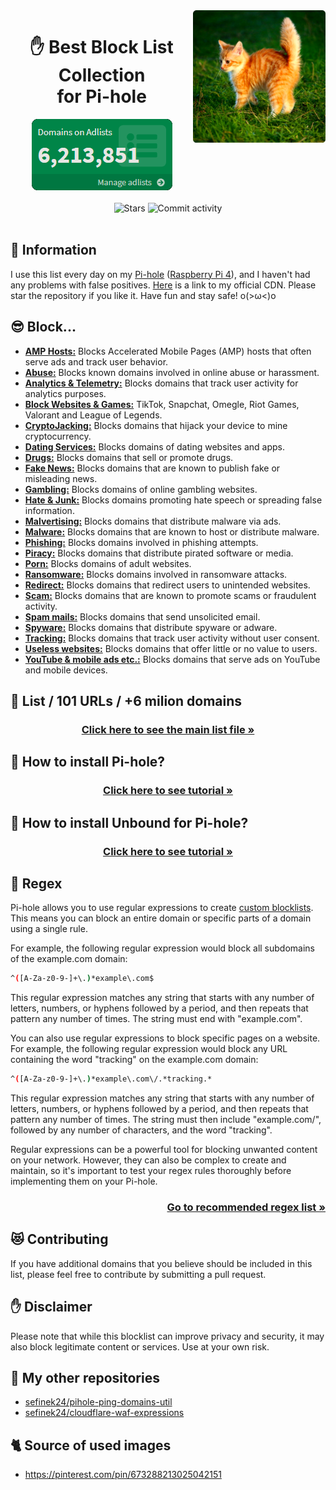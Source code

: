 <img width="42%" align="right" src="images/kitten.png" alt="Gigachad kitten">

<div align="center">
    <h1>
        ✋ Best Block List Collection<br> for Pi-hole
    </h1>
    <a href="https://raw.githubusercontent.com/sefinek24/PiHole-Blocklist-Collection/main/images/adlists.png"><img src="images/adlists.png" alt="Domains on Adlists"></a>
    <br><br>
    <img src="https://img.shields.io/github/stars/sefinek24/PiHole-Blocklist-Collection?label=STARS&style=for-the-badge" alt="Stars">
    <img src="https://img.shields.io/github/commit-activity/m/sefinek24/PiHole-Blocklist-Collection?label=COMMIT+ACTIVITY&style=for-the-badge" alt="Commit activity">
</div>
<br>

## 📝 Information
I use this list every day on my [Pi-hole](info/What%20is%20Pi-hole.md) ([Raspberry Pi 4](info/What%20is%20Raspberry%20Pi.md)), and I haven't had any problems with false positives. [Here](https://cdn.sefinek.net/resources/PiHole-Blocklist-Collection/<FileName>.txt) is a link to my official CDN. Please star the repository if you like it. Have fun and stay safe! o(>ω<)o

## 😎 Block...
- [**AMP Hosts:**](info/block/AMP%20Hosts.md) Blocks Accelerated Mobile Pages (AMP) hosts that often serve ads and track user behavior.
- [**Abuse:**](info/block/Abuse.md) Blocks known domains involved in online abuse or harassment.
- [**Analytics & Telemetry:**](info/block/Analytics%20and%20telemetry.md) Blocks domains that track user activity for analytics purposes.
- [**Block Websites & Games:**](info/block/Block%20websites%20and%20games.md) TikTok, Snapchat, Omegle, Riot Games, Valorant and League of Legends.
- [**CryptoJacking:**](info/block/CryptoJacking.md) Blocks domains that hijack your device to mine cryptocurrency.
- [**Dating Services:**](info/block/Dating%20services.md) Blocks domains of dating websites and apps.
- [**Drugs:**](info/block/Drugs.md) Blocks domains that sell or promote drugs.
- [**Fake News:**](info/block/Fake%20news.md) Blocks domains that are known to publish fake or misleading news.
- [**Gambling:**](info/block/Gambling.md) Blocks domains of online gambling websites.
- [**Hate & Junk:**](info/block/Hate%20and%20junk.md) Blocks domains promoting hate speech or spreading false information.
- [**Malvertising:**](info/block/Malvertising.md) Blocks domains that distribute malware via ads.
- [**Malware:**](info/block/Malware.md) Blocks domains that are known to host or distribute malware.
- [**Phishing:**](info/block/Phishing.md) Blocks domains involved in phishing attempts.
- [**Piracy:**](info/block/Piracy.md) Blocks domains that distribute pirated software or media.
- [**Porn:**](info/block/Porn.md) Blocks domains of adult websites.
- [**Ransomware:**](info/block/Ransomware.md) Blocks domains involved in ransomware attacks.
- [**Redirect:**](info/block/Redirect.md) Blocks domains that redirect users to unintended websites.
- [**Scam:**](info/block/Scam.md) Blocks domains that are known to promote scams or fraudulent activity.
- [**Spam mails:**](info/block/Spam%20mails.md) Blocks domains that send unsolicited email.
- [**Spyware:**](info/block/Spyware.md) Blocks domains that distribute spyware or adware.
- [**Tracking:**](info/block/Tracking.md) Blocks domains that track user activity without user consent.
- [**Useless websites:**](info/block/Useless%20websites.md) Blocks domains that offer little or no value to users.
- [**YouTube & mobile ads etc.:**](info/block/YouTube%20and%20mobile%20ads%20etc..md)  Blocks domains that serve ads on YouTube and mobile devices.

## 📃 List / 101 URLs / +6 milion domains
<h3 align="center">
    <a href="List.md">Click here to see the main list file »</a>
</h3>

## 🤔 How to install Pi-hole?
<h3 align="center">
    <a href="tutorials/How%20to%20install%20Pi-hole.md">Click here to see tutorial »</a>
</h3>

## 💙 How to install Unbound for Pi-hole?
<h3 align="center">
    <a href="tutorials/How%20to%20install%20Unbound%20for%20Pi-hole.md">Click here to see tutorial »</a>
</h3>

## 🔧 Regex
Pi-hole allows you to use regular expressions to create [custom blocklists](https://github.com/mmotti/pihole-regex/blob/master/regex.list#L16). This means you can block an entire domain or specific parts of a domain using a single rule.

For example, the following regular expression would block all subdomains of the example.com domain:
```bash
^([A-Za-z0-9-]+\.)*example\.com$
```
This regular expression matches any string that starts with any number of letters, numbers, or hyphens followed by a period, and then repeats that pattern any number of times. The string must end with "example.com".

You can also use regular expressions to block specific pages on a website. For example, the following regular expression would block any URL containing the word "tracking" on the example.com domain:
```bash
^([A-Za-z0-9-]+\.)*example\.com\/.*tracking.*
```
This regular expression matches any string that starts with any number of letters, numbers, or hyphens followed by a period, and then repeats that pattern any number of times. The string must then include "example.com/", followed by any number of characters, and the word "tracking".

Regular expressions can be a powerful tool for blocking unwanted content on your network. However, they can also be complex to create and maintain, so it's important to test your regex rules thoroughly before implementing them on your Pi-hole.

<h3 align="right">
    <a href="https://github.com/mmotti/pihole-regex/blob/master/regex.list#L16">Go to recommended regex list »</a>
</h3>

## 😻 Contributing
If you have additional domains that you believe should be included in this list, please feel free to contribute by submitting a pull request.

## ✋ Disclaimer
Please note that while this blocklist can improve privacy and security, it may also block legitimate content or services. Use at your own risk.

## 🌠 My other repositories
- [sefinek24/pihole-ping-domains-util](https://github.com/sefinek24/pihole-ping-domains-util)
- [sefinek24/cloudflare-waf-expressions](https://github.com/sefinek24/cloudflare-waf-expressions)

## 🐈 Source of used images
- https://pinterest.com/pin/673288213025042151